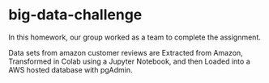 # big-data-challenge


In this homework, our group worked as a team to complete the assignment.

Data sets from amazon customer reviews are Extracted from Amazon, Transformed in Colab using a Jupyter Notebook, and then Loaded into a AWS hosted database with pgAdmin.
